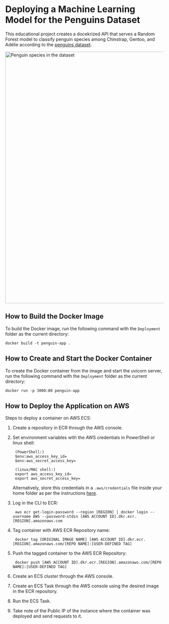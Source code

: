 # Deploying a Machine Learning Model for the Penguins Dataset

This educational project creates a docekrized API that serves a Random Forest model to classify penguin species among Chinstrap, Gentoo, and Adélie according to the [penguins dataset](https://www.openml.org/d/42585).

<img src="https://imgur.com/orZWHly.png" alt="Penguin species in the dataset" width="800"/>

## How to Build the Docker Image

To build the Docker image, run the following command with the `Deployment` folder as the current directory:

```
docker build -t penguin-app .
```

## How to Create and Start the Docker Container

To create the Docker container from the image and start the uvicorn server, run the following command with the `Deployment` folder as the current directory:

```
docker run -p 3000:80 penguin-app
```

## How to Deploy the Application on AWS

Steps to deploy a container on AWS ECS:

1. Create a repository in ECR through the AWS console.

1. Set environment variables with the AWS credentials in PowerShell or linux shell:

        (PowerShell:)
        $env:aws_access_key_id=
        $env:aws_secret_access_key=

        (linux/MAC shell:)
        export aws_access_key_id=
        export aws_secret_access_key=

    Alternatively, store this credentials in a `.aws/credentials` file inside your home folder as per the instructions [here](https://boto3.amazonaws.com/v1/documentation/api/latest/guide/credentials.html#shared-credentials-file).

1. Log in the CLI to ECR:

        aws ecr get-login-password --region [REGION] | docker login --username AWS --password-stdin [AWS ACCOUNT ID].dkr.ecr.[REGION].amazonaws.com

1. Tag container with AWS ECR Repository name:

        docker tag [ORIGINAL IMAGE NAME] [AWS ACCOUNT ID].dkr.ecr.[REGION].amazonaws.com/[REPO NAME]:[USER-DEFINED TAG]

1. Push the tagged container to the AWS ECR Repository:

        docker push [AWS ACCOUNT ID].dkr.ecr.[REGION].amazonaws.com/[REPO NAME]:[USER-DEFINED TAG]

1. Create an ECS cluster through the AWS console.

1. Create an ECS Task through the AWS console using the desired image in the ECR repository.

1. Run the ECS Task.

1. Take note of the Public IP of the instance where the container was deployed and send requests to it.
